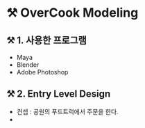 # ⚒ OverCook Modeling

## ⚒ 1. 사용한 프로그램
- Maya
- Blender
- Adobe Photoshop

## ⚒ 2. Entry Level Design
 - 컨셉 : 공원의 푸드트럭에서 주문을 한다.
 - 
